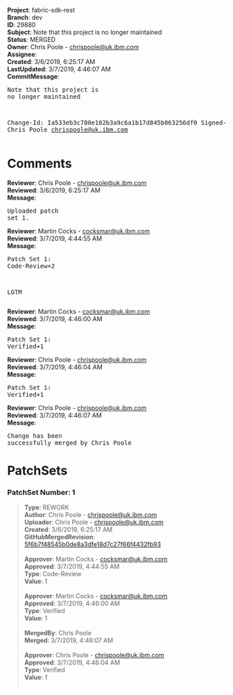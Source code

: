 <strong>Project</strong>: fabric-sdk-rest<br><strong>Branch</strong>: dev<br><strong>ID</strong>: 29880<br><strong>Subject</strong>: Note that this project is no longer maintained<br><strong>Status</strong>: MERGED<br><strong>Owner</strong>: Chris Poole - chrispoole@uk.ibm.com<br><strong>Assignee</strong>:<br><strong>Created</strong>: 3/6/2019, 6:25:17 AM<br><strong>LastUpdated</strong>: 3/7/2019, 4:46:07 AM<br><strong>CommitMessage</strong>:<br><pre>Note that this project is no longer maintained

Change-Id: Ia533eb3c780e102b3a9c6a1b17d845b063256df0
Signed-off-by: Chris Poole <chrispoole@uk.ibm.com>
</pre><h1>Comments</h1><strong>Reviewer</strong>: Chris Poole - chrispoole@uk.ibm.com<br><strong>Reviewed</strong>: 3/6/2019, 6:25:17 AM<br><strong>Message</strong>: <pre>Uploaded patch set 1.</pre><strong>Reviewer</strong>: Martin Cocks - cocksmar@uk.ibm.com<br><strong>Reviewed</strong>: 3/7/2019, 4:44:55 AM<br><strong>Message</strong>: <pre>Patch Set 1: Code-Review+2

LGTM</pre><strong>Reviewer</strong>: Martin Cocks - cocksmar@uk.ibm.com<br><strong>Reviewed</strong>: 3/7/2019, 4:46:00 AM<br><strong>Message</strong>: <pre>Patch Set 1: Verified+1</pre><strong>Reviewer</strong>: Chris Poole - chrispoole@uk.ibm.com<br><strong>Reviewed</strong>: 3/7/2019, 4:46:04 AM<br><strong>Message</strong>: <pre>Patch Set 1: Verified+1</pre><strong>Reviewer</strong>: Chris Poole - chrispoole@uk.ibm.com<br><strong>Reviewed</strong>: 3/7/2019, 4:46:07 AM<br><strong>Message</strong>: <pre>Change has been successfully merged by Chris Poole</pre><h1>PatchSets</h1><h3>PatchSet Number: 1</h3><blockquote><strong>Type</strong>: REWORK<br><strong>Author</strong>: Chris Poole - chrispoole@uk.ibm.com<br><strong>Uploader</strong>: Chris Poole - chrispoole@uk.ibm.com<br><strong>Created</strong>: 3/6/2019, 6:25:17 AM<br><strong>GitHubMergedRevision</strong>: [5f6b7f48545b0de8a3dfe18d7c27f66f4432fb93](https://github.com/hyperledger-gerrit-archive/fabric-sdk-rest/commit/5f6b7f48545b0de8a3dfe18d7c27f66f4432fb93)<br><br><strong>Approver</strong>: Martin Cocks - cocksmar@uk.ibm.com<br><strong>Approved</strong>: 3/7/2019, 4:44:55 AM<br><strong>Type</strong>: Code-Review<br><strong>Value</strong>: 1<br><br><strong>Approver</strong>: Martin Cocks - cocksmar@uk.ibm.com<br><strong>Approved</strong>: 3/7/2019, 4:46:00 AM<br><strong>Type</strong>: Verified<br><strong>Value</strong>: 1<br><br><strong>MergedBy</strong>: Chris Poole<br><strong>Merged</strong>: 3/7/2019, 4:46:07 AM<br><br><strong>Approver</strong>: Chris Poole - chrispoole@uk.ibm.com<br><strong>Approved</strong>: 3/7/2019, 4:46:04 AM<br><strong>Type</strong>: Verified<br><strong>Value</strong>: 1<br><br></blockquote>